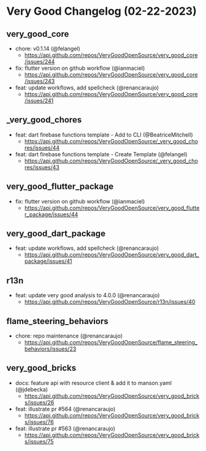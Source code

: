 # Very Good Changelog (02-22-2023)

## very_good_core

- chore: v0.1.14 (@felangel)
  - https://api.github.com/repos/VeryGoodOpenSource/very_good_core/issues/244
- fix: flutter version on github workflow (@ianmaciel)
  - https://api.github.com/repos/VeryGoodOpenSource/very_good_core/issues/243
- feat: update workflows, add spellcheck (@renancaraujo)
  - https://api.github.com/repos/VeryGoodOpenSource/very_good_core/issues/241

## \_very_good_chores

- feat: dart firebase functions template - Add to CLI (@BeatriceMitchell)
  - https://api.github.com/repos/VeryGoodOpenSource/_very_good_chores/issues/44
- feat: dart firebase functions template - Create Template (@felangel)
  - https://api.github.com/repos/VeryGoodOpenSource/_very_good_chores/issues/43

## very_good_flutter_package

- fix: flutter version on github workflow (@ianmaciel)
  - https://api.github.com/repos/VeryGoodOpenSource/very_good_flutter_package/issues/44

## very_good_dart_package

- feat: update workflows, add spellcheck (@renancaraujo)
  - https://api.github.com/repos/VeryGoodOpenSource/very_good_dart_package/issues/41

## r13n

- feat: update very good analysis to 4.0.0 (@renancaraujo)
  - https://api.github.com/repos/VeryGoodOpenSource/r13n/issues/40

## flame_steering_behaviors

- chore: repo maintenance (@renancaraujo)
  - https://api.github.com/repos/VeryGoodOpenSource/flame_steering_behaviors/issues/23

## very_good_bricks

- docs: feature api with resource client & add it to manson.yaml (@jdebecka)
  - https://api.github.com/repos/VeryGoodOpenSource/very_good_bricks/issues/26
- feat: illustrate pr #564 (@renancaraujo)
  - https://api.github.com/repos/VeryGoodOpenSource/very_good_bricks/issues/76
- feat: illustrate pr #563 (@renancaraujo)
  - https://api.github.com/repos/VeryGoodOpenSource/very_good_bricks/issues/75
